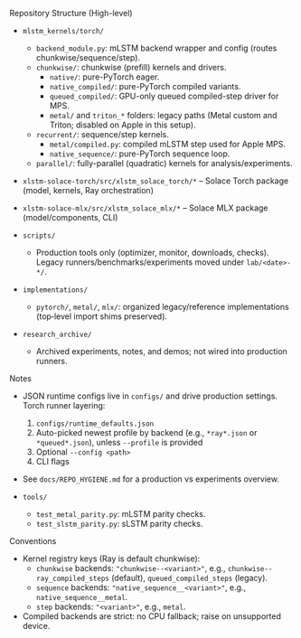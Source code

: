 Repository Structure (High-level)

- `mlstm_kernels/torch/`
  - `backend_module.py`: mLSTM backend wrapper and config (routes chunkwise/sequence/step).
  - `chunkwise/`: chunkwise (prefill) kernels and drivers.
    - `native/`: pure-PyTorch eager.
    - `native_compiled/`: pure-PyTorch compiled variants.
    - `queued_compiled/`: GPU-only queued compiled-step driver for MPS.
    - `metal/` and `triton_*` folders: legacy paths (Metal custom and Triton; disabled on Apple in this setup).
  - `recurrent/`: sequence/step kernels.
    - `metal/compiled.py`: compiled mLSTM step used for Apple MPS.
    - `native_sequence/`: pure-PyTorch sequence loop.
  - `parallel/`: fully-parallel (quadratic) kernels for analysis/experiments.

- `xlstm-solace-torch/src/xlstm_solace_torch/*` – Solace Torch package (model, kernels, Ray orchestration)
- `xlstm-solace-mlx/src/xlstm_solace_mlx/*` – Solace MLX package (model/components, CLI)

- `scripts/`
  - Production tools only (optimizer, monitor, downloads, checks). Legacy runners/benchmarks/experiments moved under `lab/<date>-*/`.

- `implementations/`
  - `pytorch/`, `metal/`, `mlx/`: organized legacy/reference implementations (top‑level import shims preserved).

- `research_archive/`
  - Archived experiments, notes, and demos; not wired into production runners.

Notes
- JSON runtime configs live in `configs/` and drive production settings. Torch runner layering:
  1) `configs/runtime_defaults.json`
  2) Auto-picked newest profile by backend (e.g., `*ray*.json` or `*queued*.json`), unless `--profile` is provided
  3) Optional `--config <path>`
  4) CLI flags
- See `docs/REPO_HYGIENE.md` for a production vs experiments overview.

- `tools/`
  - `test_metal_parity.py`: mLSTM parity checks.
  - `test_slstm_parity.py`: sLSTM parity checks.

Conventions
- Kernel registry keys (Ray is default chunkwise):
  - `chunkwise` backends: `"chunkwise--<variant>"`, e.g., `chunkwise--ray_compiled_steps` (default), `queued_compiled_steps` (legacy).
  - `sequence` backends: `"native_sequence__<variant>"`, e.g., `native_sequence__metal`.
  - `step` backends: `"<variant>"`, e.g., `metal`.
- Compiled backends are strict: no CPU fallback; raise on unsupported device.
